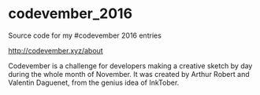 # codevember_2016
Source code for my #codevember 2016 entries 

http://codevember.xyz/about

Codevember is a challenge for developers making a creative sketch by day during the whole month of November. It was created by Arthur Robert and Valentin Daguenet, from the genius idea of InkTober.
